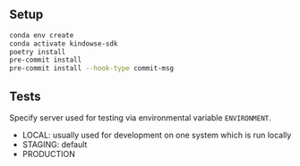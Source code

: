 ## Setup

```bash
conda env create
conda activate kindowse-sdk
poetry install
pre-commit install
pre-commit install --hook-type commit-msg
```

## Tests

Specify server used for testing via environmental variable `ENVIRONMENT`.

- LOCAL: usually used for development on one system which is run locally
- STAGING: default
- PRODUCTION
